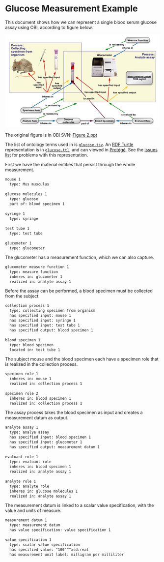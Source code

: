# Glucose Measurement Example

This document shows how we can represent a single blood serum glucose assay using OBI, according to figure below.

![Measuring glucose concentration in blood](glucose.jpg)

The original figure is in OBI SVN: [Figure 2.ppt](https://sourceforge.net/p/obi/code/HEAD/tree/trunk/docs/papers/release/Figure%202.ppt)

The list of ontology terms used in is [`glucose.tsv`](glucose.tsv). An [RDF Turtle](http://www.w3.org/TeamSubmission/turtle/) representation is in [`glucose.ttl`](glucose.ttl), and can viewed in [Protégé](http://protege.stanford.edu/). See the [issues list](https://github.com/jamesaoverton/obi-experiment/issues) for problems with this representation.

First we have the material entities that persist through the whole measurement.

    mouse 1
      type: Mus musculus

    glucose molecules 1
      type: glucose
      part of: blood specimen 1

    syringe 1
      type: syringe

    test tube 1
      type: test tube

    glucometer 1
      type: glucometer

The glucometer has a measurement function, which we can also capture.

    glucometer measure function 1
      type: measure function
      inheres in: glucometer 1
      realized in: analyte assay 1

Before the assay can be performed, a blood specimen must be collected from the subject.

    collection process 1
      type: collecting specimen from organism
      has specified input: mouse 1
      has specified input: syringe 1
      has specified input: test tube 1
      has specified output: blood specimen 1

    blood specimen 1
      type: blood specimen
      located in: test tube 1

The subject mouse and the blood specimen each have a specimen role that is realized in the collection process.

    specimen role 1
      inheres in: mouse 1
      realized in: collection process 1

    specimen role 2
      inheres in: blood specimen 1
      realized in: collection process 1

The assay process takes the blood specimen as input and creates a measurement datum as output.

    analyte assay 1
      type: analye assay
      has specified input: blood specimen 1
      has specified input: glucometer 1
      has specified output: measurement datum 1

    evaluant role 1
      type: evaluant role
      inheres in: blood specimen 1
      realized in: analyte assay 1

    analyte role 1
      type: analyte role
      inheres in: glucose molecules 1
      realized in: analyte assay 1

The measurement datum is linked to a scalar value specification, with the value and units of measure.

    measurement datum 1
      type: measurement datum
      has value specification: value specification 1

    value specification 1
      type: scalar value specification
      has specified value: "100"^^xsd:real
      has measurement unit label: milligram per milliliter

